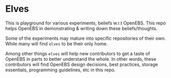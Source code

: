 # Elves

This is playground for various experiments, beliefs w.r.t OpenEBS. This repo 
helps OpenEBS in demonstrating & writing down these beliefs/thoughts.

Some of the experiments may mature into specific repositories of their own. While
many will find `elves` to be their only home.

Among other things `elves` will help new contributors to get a taste of OpenEBS 
in parts to better understand the whole. In other words, these contributors will
find OpenEBS design decisions, best practices, storage essentials, programming 
guidelines, etc in this repo.
